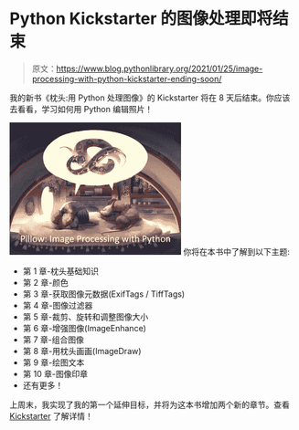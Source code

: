 # Python Kickstarter 的图像处理即将结束

> 原文：<https://www.blog.pythonlibrary.org/2021/01/25/image-processing-with-python-kickstarter-ending-soon/>

我的新书《枕头:用 Python 处理图像》的 Kickstarter 将在 8 天后结束。你应该去看看，学习如何用 Python 编辑照片！

[![Pillow: Image Processing with Python Kickstarter](img/26f9290a5d19f0613f0d89b1c8160050.png)](https://www.kickstarter.com/projects/driscollis/image-processing-with-python/) 
你将在本书中了解到以下主题:

*   第 1 章-枕头基础知识
*   第 2 章-颜色
*   第 3 章-获取图像元数据(ExifTags / TiffTags)
*   第 4 章-图像过滤器
*   第 5 章-裁剪、旋转和调整图像大小
*   第 6 章-增强图像(ImageEnhance)
*   第 7 章-组合图像
*   第 8 章-用枕头画画(ImageDraw)
*   第 9 章-绘图文本
*   第 10 章-图像印章
*   还有更多！

上周末，我实现了我的第一个延伸目标，并将为这本书增加两个新的章节。查看 [Kickstarter](https://www.kickstarter.com/projects/driscollis/image-processing-with-python/) 了解详情！